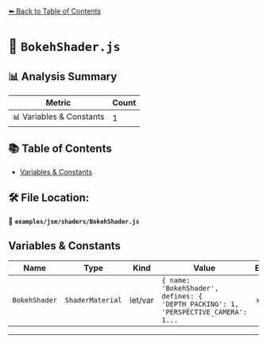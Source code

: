 [⬅️ Back to Table of Contents](../../../index.md)

# 📄 `BokehShader.js`

## 📊 Analysis Summary

| Metric | Count |
|--------|-------|
| 📊 Variables & Constants | 1 |

## 📚 Table of Contents

- [Variables & Constants](#variables-constants)

## 🛠️ File Location:
📂 **`examples/jsm/shaders/BokehShader.js`**

## Variables & Constants

| Name | Type | Kind | Value | Exported |
|------|------|------|-------|----------|
| `BokehShader` | `ShaderMaterial` | let/var | `{ name: 'BokehShader', defines: { 'DEPTH_PACKING': 1, 'PERSPECTIVE_CAMERA': 1...` | ✗ |


---